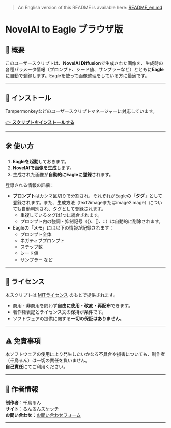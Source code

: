 > An English version of this README is available here: [README_en.md](README_en.md)

# NovelAI to Eagle ブラウザ版

## 🔧 概要

このユーザースクリプトは、**NovelAI Diffusion**で生成された画像を、生成時の各種パラメータ情報（プロンプト、シード値、サンプラーなど）とともに**Eagle**に自動で登録します。Eagleを使って画像整理をしている方に最適です。

---

## 🚀 インストール

Tampermonkeyなどのユーザースクリプトマネージャーに対応しています。

[👉 **スクリプトをインストールする**](https://github.com/chidori-run/novelai-to-eagle-browser/raw/refs/heads/main/novelai_to_eagle.user.js)


---

## 🛠️ 使い方

1. **Eagleを起動**しておきます。
2. **NovelAIで画像を生成**します。
3. 生成された画像が**自動的にEagleに登録**されます。

登録される情報の詳細：

- **プロンプト**はカンマ区切りで分割され、それぞれがEagleの「**タグ**」として登録されます。また、生成方法（text2imageまたはimage2image）についても自動判別され、タグとして登録されます。
  - 重複しているタグは1つに統合されます。
  - プロンプト内の強調・抑制記号（{}、[]、::）は自動的に削除されます。
- Eagleの「**メモ**」には以下の情報が記録されます：
  - プロンプト全体
  - ネガティブプロンプト
  - ステップ数
  - シード値
  - サンプラー など

---

## 📄 ライセンス

本スクリプトは [MITライセンス](LICENSE) のもとで提供されます。

- 商用・非商用を問わず**自由に使用・改変・再配布**できます。
- 著作権表記とライセンス文の保持が条件です。
- ソフトウェアの提供に関する**一切の保証はありません**。

---

## ⚠️ 免責事項

本ソフトウェアの使用により発生したいかなる不具合や損害についても、制作者（千鳥るん）は一切の責任を負いません。  
**自己責任**にてご利用ください。

---

## 👤 作者情報

**制作者**：千鳥るん  
**サイト**：[るんるんスケッチ](https://runrunsketch.net)  
**お問い合わせ**：[お問い合わせフォーム](https://runrunsketch.net/contact/)

---
